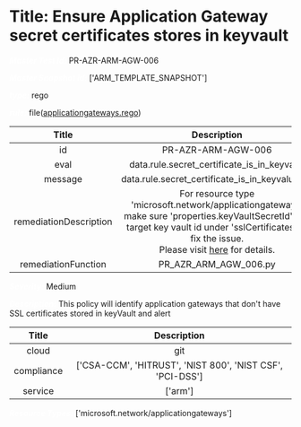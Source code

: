 



# Title: Ensure Application Gateway secret certificates stores in keyvault


***<font color="white">Master Test Id:</font>*** PR-AZR-ARM-AGW-006

***<font color="white">Master Snapshot Id:</font>*** ['ARM_TEMPLATE_SNAPSHOT']

***<font color="white">type:</font>*** rego

***<font color="white">rule:</font>*** file([applicationgateways.rego])  
  
  
  
  

|Title|Description|
| :---: | :---: |
|id|PR-AZR-ARM-AGW-006|
|eval|data.rule.secret_certificate_is_in_keyvalut|
|message|data.rule.secret_certificate_is_in_keyvalut_err|
|remediationDescription|For resource type 'microsoft.network/applicationgateways' make sure 'properties.keyVaultSecretId' has target key vault id under 'sslCertificates' to fix the issue.<br>Please visit <a href='https://docs.microsoft.com/en-us/azure/templates/microsoft.network/applicationgateways?tabs=json#applicationgatewaysslcertificate' target='_blank'>here</a> for details.|
|remediationFunction|PR_AZR_ARM_AGW_006.py|


***<font color="white">Severity:</font>*** Medium

***<font color="white">Description:</font>*** This policy will identify application gateways that don't have SSL certificates stored in keyVault and alert  
  
  

|Title|Description|
| :---: | :---: |
|cloud|git|
|compliance|['CSA-CCM', 'HITRUST', 'NIST 800', 'NIST CSF', 'PCI-DSS']|
|service|['arm']|


***<font color="white">Resource Types:</font>*** ['microsoft.network/applicationgateways']


[applicationgateways.rego]: https://github.com/prancer-io/prancer-compliance-test/tree/master/azure/iac/applicationgateways.rego
